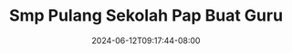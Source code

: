 --- 
title: "Smp Pulang Sekolah Pap Buat Guru"
description: "   video bokep Smp Pulang Sekolah Pap Buat Guru doodstream   terbaru"
date: 2024-06-12T09:17:44-08:00
file_code: "nv40x8b3zlw3"
draft: false
cover: "074dmejimufegt6f.jpg"
tags: ["Smp", "Pulang", "Sekolah", "Pap", "Buat", "Guru", "bokep-indo", "bokep-viral", "bokep-ig"]
length: 61
fld_id: "1390190"
foldername: "093"
categories: ["093"]
views: 590
---